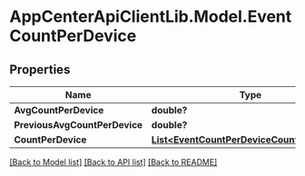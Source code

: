 # AppCenterApiClientLib.Model.EventCountPerDevice
## Properties

Name | Type | Description | Notes
------------ | ------------- | ------------- | -------------
**AvgCountPerDevice** | **double?** |  | [optional] 
**PreviousAvgCountPerDevice** | **double?** |  | [optional] 
**CountPerDevice** | [**List&lt;EventCountPerDeviceCountPerDevice&gt;**](EventCountPerDeviceCountPerDevice.md) |  | [optional] 

[[Back to Model list]](../README.md#documentation-for-models) [[Back to API list]](../README.md#documentation-for-api-endpoints) [[Back to README]](../README.md)

